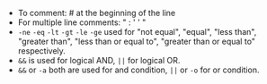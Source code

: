 - To comment: # at the beginning of the line
- For multiple line comments: " : ' <text> ' "
- `-ne` `-eq` `-lt` `-gt` `-le` `-ge` used for "not equal", "equal", "less than", "greater than", "less than or equal to", "greater than or equal to" respectively.
- `&&` is used for logical AND, `||` for logical OR.
- `&&` or `-a` both are used for and condition, `||` or `-o` for or condition.
